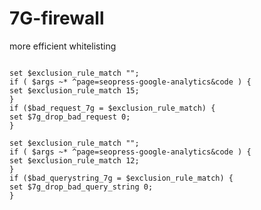 # 7G-firewall
more efficient whitelisting
<pre>
<code>
set $exclusion_rule_match "";
if ( $args ~* ^page=seopress-google-analytics&code ) {
set $exclusion_rule_match 15;
}
if ($bad_request_7g = $exclusion_rule_match) {
set $7g_drop_bad_request 0;
}

set $exclusion_rule_match "";
if ( $args ~* ^page=seopress-google-analytics&code ) {
set $exclusion_rule_match 12;
}
if ($bad_querystring_7g = $exclusion_rule_match) {
set $7g_drop_bad_query_string 0;
}
</code>
</pre>
